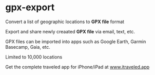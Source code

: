 # gpx-export

Convert a list of geographic locations to **GPX file** format

Export and share newly creaated **GPX file** via email, text, etc.

GPX files can be imported into apps such as Google Earth, Garmin Basecamp, Gaia, etc.

Limited to 10,000 locations

Get the complete traveled app for iPhone/iPad at www.itraveled.app
